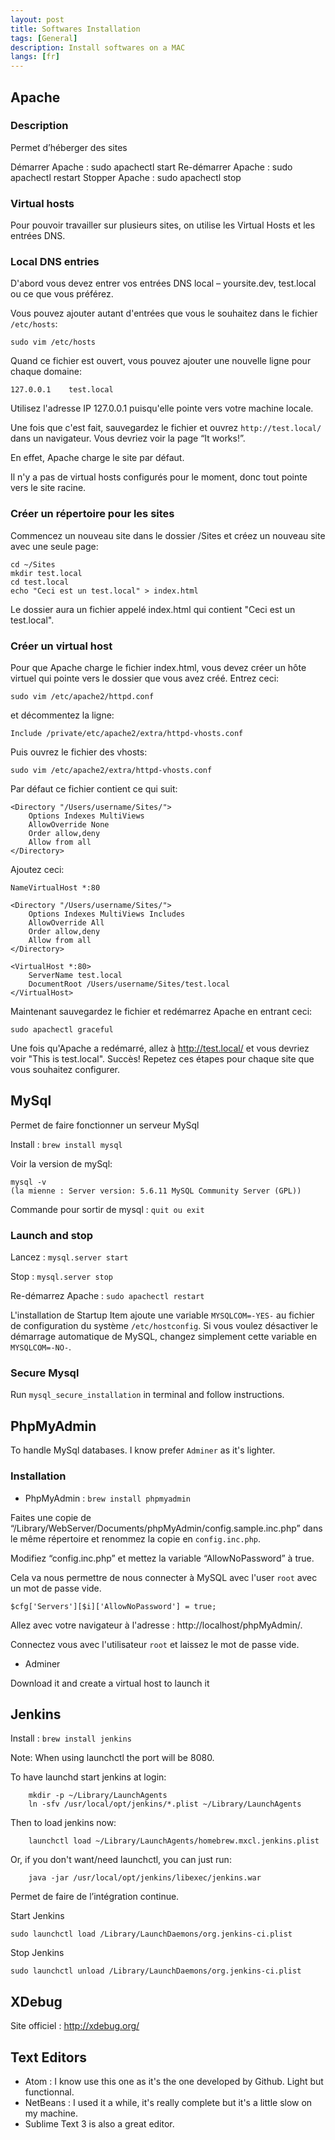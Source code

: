 ```yaml
---
layout: post
title: Softwares Installation
tags: [General]
description: Install softwares on a MAC
langs: [fr]
---
```


## Apache

### Description

Permet d’héberger des sites

Démarrer Apache : sudo apachectl start
Re-démarrer Apache : sudo apachectl restart
Stopper Apache : sudo apachectl stop


### Virtual hosts

Pour pouvoir travailler sur plusieurs sites, on utilise les Virtual Hosts et les entrées DNS.

### Local DNS entries

D'abord vous devez entrer vos entrées DNS local – yoursite.dev, test.local ou ce que vous préférez.

Vous pouvez ajouter autant d'entrées que vous le souhaitez dans le fichier
`/etc/hosts`:

	sudo vim /etc/hosts

Quand ce fichier est ouvert, vous pouvez ajouter une nouvelle ligne pour chaque
domaine:

	127.0.0.1    test.local

Utilisez l'adresse IP 127.0.0.1 puisqu'elle pointe vers votre machine locale.

Une fois que c'est fait, sauvegardez le fichier et ouvrez `http://test.local/` dans un navigateur. Vous devriez voir la page “It works!”.

En effet, Apache charge le site par défaut.

Il n'y a pas de virtual hosts configurés pour le moment, donc tout pointe vers le site racine.

### Créer un répertoire pour les sites

Commencez un nouveau site dans le dossier /Sites et créez un nouveau site avec
une seule page:

	cd ~/Sites
	mkdir test.local
	cd test.local
	echo "Ceci est un test.local" > index.html

Le dossier aura un fichier appelé index.html qui contient
"Ceci est un test.local".

### Créer un virtual host

Pour que Apache charge le fichier index.html, vous devez créer un hôte virtuel
qui pointe vers le dossier que vous avez créé. Entrez ceci:

	sudo vim /etc/apache2/httpd.conf

et décommentez la ligne:

	Include /private/etc/apache2/extra/httpd-vhosts.conf

Puis ouvrez le fichier des vhosts:

	sudo vim /etc/apache2/extra/httpd-vhosts.conf

Par défaut ce fichier contient ce qui suit:

	<Directory "/Users/username/Sites/">
		Options Indexes MultiViews
		AllowOverride None
		Order allow,deny
		Allow from all
	</Directory>

Ajoutez ceci:

    NameVirtualHost *:80

	<Directory "/Users/username/Sites/">
		Options Indexes MultiViews Includes
		AllowOverride All
		Order allow,deny
		Allow from all
	</Directory>

	<VirtualHost *:80>
		ServerName test.local
		DocumentRoot /Users/username/Sites/test.local
	</VirtualHost>

Maintenant sauvegardez le fichier et redémarrez Apache en entrant ceci:

    sudo apachectl graceful

Une fois qu'Apache a redémarré, allez à http://test.local/ et vous devriez
voir "This is test.local". Succès!
Repetez ces étapes pour chaque site que vous souhaitez configurer.


## MySql

Permet de faire fonctionner un serveur MySql

Install : `brew install mysql`

Voir la version de mySql:

	mysql -v
	(la mienne : Server version: 5.6.11 MySQL Community Server (GPL))

Commande pour sortir de mysql : `quit ou exit`

### Launch and stop

Lancez : `mysql.server start`

Stop : `mysql.server stop`

Re-démarrez Apache : `sudo apachectl restart`

L'installation de Startup Item ajoute une variable `MYSQLCOM=-YES-` au fichier de configuration du système `/etc/hostconfig`. Si vous voulez désactiver le démarrage automatique de MySQL, changez simplement cette variable en
`MYSQLCOM=-NO-`.

### Secure Mysql

Run `mysql_secure_installation` in terminal and follow instructions.


## PhpMyAdmin

To handle MySql databases.
I know prefer `Adminer` as it's lighter.

### Installation

- PhpMyAdmin : `brew install phpmyadmin`

Faites une copie de
“/Library/WebServer/Documents/phpMyAdmin/config.sample.inc.php” dans le même
répertoire et renommez la copie en `config.inc.php`.

Modifiez “config.inc.php” et mettez la variable “AllowNoPassword” à true.

Cela va nous permettre de nous connecter à MySQL avec l'user `root` avec un mot
de passe vide.

	$cfg['Servers'][$i]['AllowNoPassword'] = true;

Allez avec votre navigateur à l'adresse : http://localhost/phpMyAdmin/.

Connectez vous avec l'utilisateur `root` et laissez le mot de passe vide.

- Adminer

Download it and create a virtual host to launch it

## Jenkins

Install : `brew install jenkins`

Note: When using launchctl the port will be 8080.

To have launchd start jenkins at login:

		mkdir -p ~/Library/LaunchAgents
		ln -sfv /usr/local/opt/jenkins/*.plist ~/Library/LaunchAgents

Then to load jenkins now:

		launchctl load ~/Library/LaunchAgents/homebrew.mxcl.jenkins.plist

Or, if you don't want/need launchctl, you can just run:

		java -jar /usr/local/opt/jenkins/libexec/jenkins.war

Permet de faire de l’intégration continue.

Start Jenkins

	sudo launchctl load /Library/LaunchDaemons/org.jenkins-ci.plist

Stop Jenkins

	sudo launchctl unload /Library/LaunchDaemons/org.jenkins-ci.plist


## XDebug

Site officiel : http://xdebug.org/


## Text Editors

- Atom : I know use this one as it's the one developed by Github. Light but functionnal.
- NetBeans : I used it a while, it's really complete but it's a little slow on my machine.
- Sublime Text 3 is also a great editor.
